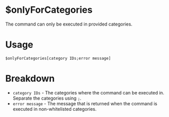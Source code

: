 # $onlyForCategories
The command can only be executed in provided categories.

# Usage
```
$onlyForCategories[category IDs;error message]
```

# Breakdown
- `category IDs` - The categories where the command can be executed in. Separate the categories using `;`.
- `error message` - The message that is returned when the command is executed in non-whitelisted categories.
